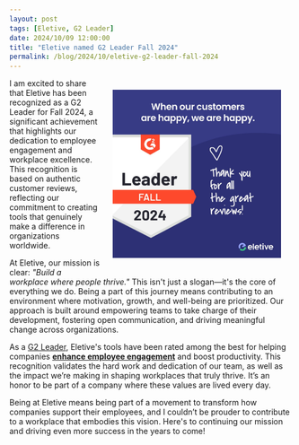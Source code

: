 ```yaml
---
layout: post
tags: [Eletive, G2 Leader]
date: 2024/10/09 12:00:00
title: "Eletive named G2 Leader Fall 2024"
permalink: /blog/2024/10/eletive-g2-leader-fall-2024
---
```


<img src="/images/eletive-g2-leader-fall-2024.jpeg" alt="Eletive - G2 Leader Fall 2024" style="width: 300px; margin: 20px; float: right;"/>

I am excited to share that Eletive has been recognized as a G2 Leader for Fall 2024, a significant achievement that highlights our dedication to employee engagement and workplace excellence. This recognition is based on authentic customer reviews, reflecting our commitment to creating tools that genuinely make a difference in organizations worldwide.

At Eletive, our mission is clear: *"Build a workplace where people thrive."* This isn't just a slogan—it's the core of everything we do. Being a part of this journey means contributing to an environment where motivation, growth, and well-being are prioritized. Our approach is built around empowering teams to take charge of their development, fostering open communication, and driving meaningful change across organizations.

As a [G2 Leader](https://www.g2.com/products/eletive/reviews), Eletive's tools have been rated among the best for helping companies **[enhance employee engagement](https://eletive.com/platform/employee-engagement/)** and boost productivity. This recognition validates the hard work and dedication of our team, as well as the impact we’re making in shaping workplaces that truly thrive. It’s an honor to be part of a company where these values are lived every day.

Being at Eletive means being part of a movement to transform how companies support their employees, and I couldn’t be prouder to contribute to a workplace that embodies this vision. Here's to continuing our mission and driving even more success in the years to come!


